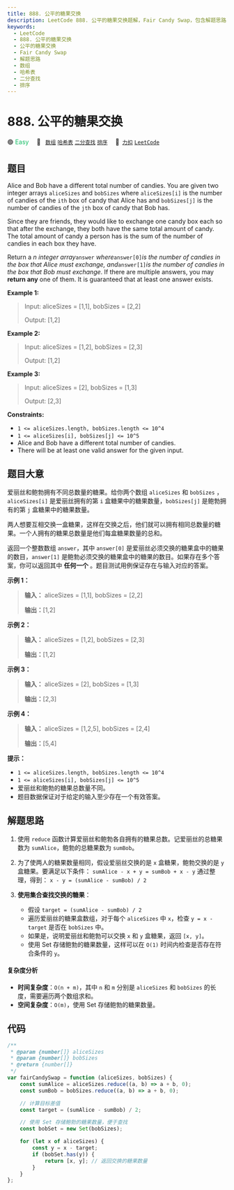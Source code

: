 ```yaml
---
title: 888. 公平的糖果交换
description: LeetCode 888. 公平的糖果交换题解，Fair Candy Swap，包含解题思路、复杂度分析以及完整的 JavaScript 代码实现。
keywords:
  - LeetCode
  - 888. 公平的糖果交换
  - 公平的糖果交换
  - Fair Candy Swap
  - 解题思路
  - 数组
  - 哈希表
  - 二分查找
  - 排序
---
```


# 888. 公平的糖果交换

🟢 <font color=#15bd66>Easy</font>&emsp; 🔖&ensp; [`数组`](/tag/array.md) [`哈希表`](/tag/hash-table.md) [`二分查找`](/tag/binary-search.md) [`排序`](/tag/sorting.md)&emsp; 🔗&ensp;[`力扣`](https://leetcode.cn/problems/fair-candy-swap) [`LeetCode`](https://leetcode.com/problems/fair-candy-swap)

## 题目

Alice and Bob have a different total number of candies. You are given two
integer arrays `aliceSizes` and `bobSizes` where `aliceSizes[i]` is the number
of candies of the `ith` box of candy that Alice has and `bobSizes[j]` is the
number of candies of the `jth` box of candy that Bob has.

Since they are friends, they would like to exchange one candy box each so that
after the exchange, they both have the same total amount of candy. The total
amount of candy a person has is the sum of the number of candies in each box
they have.

Return a _n integer array_`answer` _where_`answer[0]`_is the number of candies
in the box that Alice must exchange, and_`answer[1]`_is the number of candies
in the box that Bob must exchange_. If there are multiple answers, you may
**return any** one of them. It is guaranteed that at least one answer exists.

**Example 1:**

> Input: aliceSizes = [1,1], bobSizes = [2,2]
>
> Output: [1,2]

**Example 2:**

> Input: aliceSizes = [1,2], bobSizes = [2,3]
>
> Output: [1,2]

**Example 3:**

> Input: aliceSizes = [2], bobSizes = [1,3]
>
> Output: [2,3]

**Constraints:**

- `1 <= aliceSizes.length, bobSizes.length <= 10^4`
- `1 <= aliceSizes[i], bobSizes[j] <= 10^5`
- Alice and Bob have a different total number of candies.
- There will be at least one valid answer for the given input.

## 题目大意

爱丽丝和鲍勃拥有不同总数量的糖果。给你两个数组 `aliceSizes` 和 `bobSizes` ，`aliceSizes[i]` 是爱丽丝拥有的第
`i` 盒糖果中的糖果数量，`bobSizes[j]` 是鲍勃拥有的第 `j` 盒糖果中的糖果数量。

两人想要互相交换一盒糖果，这样在交换之后，他们就可以拥有相同总数量的糖果。一个人拥有的糖果总数量是他们每盒糖果数量的总和。

返回一个整数数组 `answer`，其中 `answer[0]` 是爱丽丝必须交换的糖果盒中的糖果的数目，`answer[1]`
是鲍勃必须交换的糖果盒中的糖果的数目。如果存在多个答案，你可以返回其中 **任何一个** 。题目测试用例保证存在与输入对应的答案。

**示例 1：**

> **输入：** aliceSizes = [1,1], bobSizes = [2,2]
>
> **输出：**[1,2]

**示例 2：**

> **输入：** aliceSizes = [1,2], bobSizes = [2,3]
>
> **输出：**[1,2]

**示例 3：**

> **输入：** aliceSizes = [2], bobSizes = [1,3]
>
> **输出：**[2,3]

**示例 4：**

> **输入：** aliceSizes = [1,2,5], bobSizes = [2,4]
>
> **输出：**[5,4]

**提示：**

- `1 <= aliceSizes.length, bobSizes.length <= 10^4`
- `1 <= aliceSizes[i], bobSizes[j] <= 10^5`
- 爱丽丝和鲍勃的糖果总数量不同。
- 题目数据保证对于给定的输入至少存在一个有效答案。

## 解题思路

1. 使用 `reduce` 函数计算爱丽丝和鲍勃各自拥有的糖果总数。记爱丽丝的总糖果数为 `sumAlice`，鲍勃的总糖果数为 `sumBob`。

2. 为了使两人的糖果数量相同，假设爱丽丝交换的是 `x` 盒糖果，鲍勃交换的是 `y` 盒糖果。要满足以下条件：
   `sumAlice - x + y = sumBob + x - y`
   通过整理，得到：
   `x - y = (sumAlice - sumBob) / 2`

3. **使用集合查找交换的糖果**：

   - 假设 `target = (sumAlice - sumBob) / 2`
   - 遍历爱丽丝的糖果盒数组，对于每个 `aliceSizes` 中 `x`，检查 `y = x - target` 是否在 `bobSizes` 中。
   - 如果是，说明爱丽丝和鲍勃可以交换 `x` 和 `y` 盒糖果，返回 `[x, y]`。
   - 使用 Set 存储鲍勃的糖果数量，这样可以在 `O(1)` 时间内检查是否存在符合条件的 `y`。

#### 复杂度分析

- **时间复杂度**：`O(n + m)`，其中 `n` 和 `m` 分别是 `aliceSizes` 和 `bobSizes` 的长度，需要遍历两个数组求和。
- **空间复杂度**：`O(m)`，使用 Set 存储鲍勃的糖果数量。

## 代码

```javascript
/**
 * @param {number[]} aliceSizes
 * @param {number[]} bobSizes
 * @return {number[]}
 */
var fairCandySwap = function (aliceSizes, bobSizes) {
	const sumAlice = aliceSizes.reduce((a, b) => a + b, 0);
	const sumBob = bobSizes.reduce((a, b) => a + b, 0);

	// 计算目标差值
	const target = (sumAlice - sumBob) / 2;

	// 使用 Set 存储鲍勃的糖果数量，便于查找
	const bobSet = new Set(bobSizes);

	for (let x of aliceSizes) {
		const y = x - target;
		if (bobSet.has(y)) {
			return [x, y]; // 返回交换的糖果数量
		}
	}
};
```
